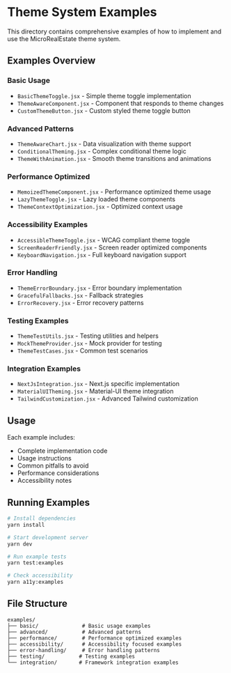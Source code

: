 # Theme System Examples

This directory contains comprehensive examples of how to implement and use the MicroRealEstate theme system.

## Examples Overview

### Basic Usage
- `BasicThemeToggle.jsx` - Simple theme toggle implementation
- `ThemeAwareComponent.jsx` - Component that responds to theme changes
- `CustomThemeButton.jsx` - Custom styled theme toggle button

### Advanced Patterns
- `ThemeAwareChart.jsx` - Data visualization with theme support
- `ConditionalTheming.jsx` - Complex conditional theme logic
- `ThemeWithAnimation.jsx` - Smooth theme transitions and animations

### Performance Optimized
- `MemoizedThemeComponent.jsx` - Performance optimized theme usage
- `LazyThemeToggle.jsx` - Lazy loaded theme components
- `ThemeContextOptimization.jsx` - Optimized context usage

### Accessibility Examples
- `AccessibleThemeToggle.jsx` - WCAG compliant theme toggle
- `ScreenReaderFriendly.jsx` - Screen reader optimized components
- `KeyboardNavigation.jsx` - Full keyboard navigation support

### Error Handling
- `ThemeErrorBoundary.jsx` - Error boundary implementation
- `GracefulFallbacks.jsx` - Fallback strategies
- `ErrorRecovery.jsx` - Error recovery patterns

### Testing Examples
- `ThemeTestUtils.jsx` - Testing utilities and helpers
- `MockThemeProvider.jsx` - Mock provider for testing
- `ThemeTestCases.jsx` - Common test scenarios

### Integration Examples
- `NextJsIntegration.jsx` - Next.js specific implementation
- `MaterialUITheming.jsx` - Material-UI theme integration
- `TailwindCustomization.jsx` - Advanced Tailwind customization

## Usage

Each example includes:
- Complete implementation code
- Usage instructions
- Common pitfalls to avoid
- Performance considerations
- Accessibility notes

## Running Examples

```bash
# Install dependencies
yarn install

# Start development server
yarn dev

# Run example tests
yarn test:examples

# Check accessibility
yarn a11y:examples
```

## File Structure

```
examples/
├── basic/              # Basic usage examples
├── advanced/           # Advanced patterns
├── performance/        # Performance optimized examples
├── accessibility/      # Accessibility focused examples
├── error-handling/     # Error handling patterns
├── testing/           # Testing examples
└── integration/       # Framework integration examples
```